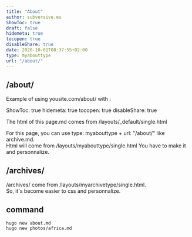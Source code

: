 ```yaml
---
title: "About"
author: subversive.eu
ShowToc: true
draft: false
hidemeta: true
tocopen: true
disableShare: true
date: 2020-10-01T08:37:55+02:00
type: myabouttype
url: "/about/"
---
```


## /about/

Example of using yousite.com/about/ with :  

ShowToc: true
hidemeta: true
tocopen: true
disableShare: true

The html of this page.md comes from /layouts/_default/single.html  

For this page, you can use type: myabouttype + url: "/about/" like archive.md.  
Html will come from /layouts/myabouttype/single.html  You have to make it and personnalize.

## /archives/

/archives/ come from /layouts/myarchivetype/single.html.  
So, it's become easier to css and personnalize.

## command

`hugo new about.md`  
`hugo new photos/africa.md`
